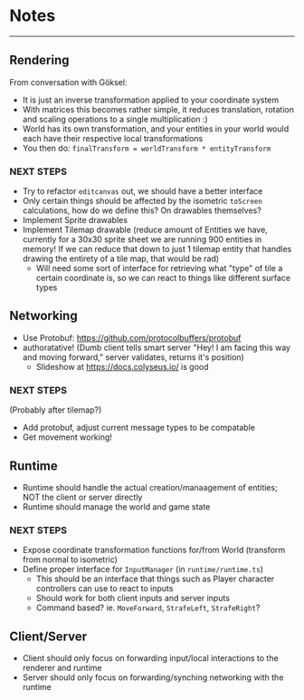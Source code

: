 # Notes

---

## Rendering

From conversation with Göksel:

- It is just an inverse transformation applied to your coordinate system
- With matrices this becomes rather simple, it reduces translation, rotation and scaling operations to a single multiplication :)
- World has its own transformation, and your entities in your world would each have their respective local transformations
- You then do: `finalTransform = worldTransform * entityTransform`

### NEXT STEPS

- Try to refactor `editcanvas` out, we should have a better interface
- Only certain things should be affected by the isometric `toScreen` calculations, how do we define this? On drawables themselves?
- Implement Sprite drawables
- Implement Tilemap drawable (reduce amount of Entities we have, currently for a 30x30 sprite sheet we are running 900 entities in memory! If we can reduce that down to just 1 tilemap entity that handles drawing the entirety of a tile map, that would be rad)
  - Will need some sort of interface for retrieving what "type" of tile a certain coordinate is, so we can react to things like different surface types

## Networking

- Use Protobuf: https://github.com/protocolbuffers/protobuf
- authoratative! (Dumb client tells smart server "Hey! I am facing this way and moving forward," server validates, returns it's position)
  - Slideshow at https://docs.colyseus.io/ is good

### NEXT STEPS

(Probably after tilemap?)

- Add protobuf, adjust current message types to be compatable
- Get movement working!

## Runtime

- Runtime should handle the actual creation/manaagement of entities; NOT the client or server directly
- Runtime should manage the world and game state

### NEXT STEPS

- Expose coordinate transformation functions for/from World (transform from normal to isometric)
- Define proper interface for `InputManager` (in `runtime/runtime.ts`)
  - This should be an interface that things such as Player character controllers can use to react to inputs
  - Should work for both client inputs and server inputs
  - Command based? ie. `MoveForward`, `StrafeLeft`, `StrafeRight`?

## Client/Server

- Client should only focus on forwarding input/local interactions to the renderer and runtime
- Server should only focus on forwarding/synching networking with the runtime
